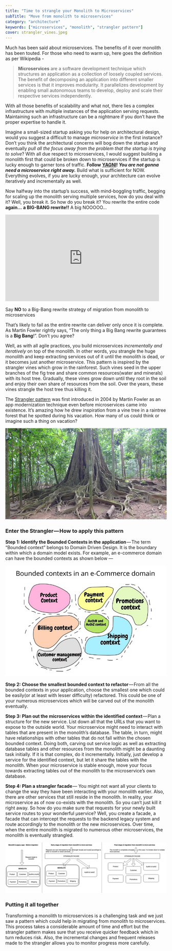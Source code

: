 ```yaml
---
title: "Time to strangle your Monolith to Microservices"
subTitle: "Move from monolith to microservices"
category: "architecture"
keywords: ["microservices", "monolith", "strangler pattern"]
cover: strangler_vines.jpeg
---
```


Much has been said about microservices. The benefits of it over monolith has been touted. For those who need to warm up, here goes the definition as per Wikipedia -

> **Microservices** are a software development technique which structures an application as a collection of loosely coupled services. The benefit of decomposing an application into different smaller services is that it improves modularity. It parallelizes development by enabling small autonomous teams to develop, deploy and scale their respective services independently.

With all those benefits of scalability and what not, there lies a complex infrastructure with multiple instances of the application serving requests. Maintaining such an infrastructure can be a nightmare if you don’t have the proper expertise to handle it.

Imagine a small-sized startup asking you for help on architectural design, would you suggest a difficult to manage _microservice_ in the first instance? Don’t you think the architectural concerns will bog down the startup and eventually _pull all the focus away from the problem that the startup is trying to solve_? With all due respect to microservices, I would suggest building a monolith first that could be broken down to microservices if the startup is lucky enough to garner tons of traffic. **Follow** [**YAGNI**](https://martinfowler.com/bliki/Yagni.html)**! _You are not gonna need a microservice right away._** Build what is sufficient for NOW. Everything evolves, if you are lucky enough, your architecture can evolve iteratively and incrementally as well.

Now halfway into the startup’s success, with mind-boggling traffic, begging for scaling up the monolith serving multiple services, how do you deal with it? Well, you break it. So how do you break it? You rewrite the entire code **again…** **a BIG-BANG rewrite!!** A big NOOOOO…

<iframe src="https://giphy.com/embed/3o7WTNYgMUmNM9jFh6" width="480" height="270" frameBorder="0" class="giphy-embed" allowFullScreen></iframe><p><a href="https://giphy.com/gifs/cbs-no-tbbt-bbt-3o7WTNYgMUmNM9jFh6"></a></p>

Say **NO** to a Big-Bang rewrite strategy of migration from monolith to microservices

That’s likely to fail as the entire rewrite can deliver only once it is complete. As Martin Fowler rightly says, “The only thing a Big Bang rewrite guarantees is a **Big Bang**!”. Don’t you agree?

Well, as with all agile practices, you build microservices _incrementally and iteratively_ on top of the monolith. In other words, you strangle the huge monolith and keep extracting services out of it until the monolith is dead, or it becomes just another microservice. This pattern is inspired by the strangler vines which grow in the rainforest. Such vines seed in the upper branches of the fig tree and share common resources(water and minerals) with its host tree. Gradually, these vines grow down until they root in the soil and enjoy their own share of resources from the soil. Over the years, these vines strangle the host tree thus killing it.

The [Strangler pattern](https://www.martinfowler.com/bliki/StranglerApplication.html) was first introduced in 2004 by Martin Fowler as an app modernization technique even before microservices came into existence. It’s amazing how he drew inspiration from a vine tree in a raintree forest that he spotted during his vacation. How many of us could think or imagine such a thing on vacation?

![Strangler vines](./strangler_vines.jpeg "Strangler vines in the rainforest")

### Enter the Strangler — How to apply this pattern

**Step 1: Identify the Bounded Contexts in the application** — The term “Bounded context” belongs to Domain Driven Design. It is the boundary within which a domain model exists. For example, an e-commerce domain can have the bounded contexts as shown below —

![Bounded Context](./bounded_context.jpeg)

**Step 2: Choose the smallest bounded context to refactor** — From all the bounded contexts in your application, choose the smallest one which could be easily(or at least with lesser difficulty) refactored. This could be one of your numerous microservices which will be carved out of the monolith eventually.

**Step 3: Plan out the microservices within the identified context** — Plan a structure for the new service. List down all that the URLs that you want to expose to the outside world. Your microservice might need to interact with tables that are present in the monolith’s database. The table, in turn, might have relationships with other tables that do not fall within the chosen bounded context. Doing both, carving out service logic as well as extracting database tables and other resources from the monolith might be a daunting task initially. If it is that complex, do it incrementally. Initially, just develop a service for the identified context, but let it share the tables with the monolith. When your microservice is stable enough, move your focus towards extracting tables out of the monolith to the microservice’s own database.

**Step 4: Plan a strangler facade** — You might not want all your clients to change the way they have been interacting with your monolith earlier. Also, there are other services that still reside in the monolith. In reality, your microservice as of now co-exists with the monolith. So you can’t just kill it right away. So how do you make sure that requests for your newly built service routes to your wonderful µservice? Well, you create a facade, a facade that can intercept the requests to the backend legacy system and route accordingly to the monolith or the new microservices. Over time, when the entire monolith is migrated to numerous other microservices, the monolith is eventually strangled.

![](./stages.jpeg "Stages of migration from monolith to microservices using Strangler Pattern")

### Putting it all together

Transforming a monolith to microservices is a challenging task and we just saw a pattern which could help in migrating from monolith to microservices. This process takes a considerable amount of time and effort but the strangler pattern makes sure that you receive quicker feedback which in turn reduces risk. Also, the incremental changes and frequent releases made to the strangler allows you to monitor progress more carefully.
